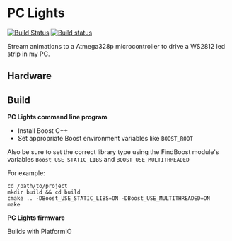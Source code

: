# PC Lights
[![Build Status](https://travis-ci.org/nnarain/pclights.svg?branch=develop)](https://travis-ci.org/nnarain/pclights)
[![Build status](https://ci.appveyor.com/api/projects/status/7cebq1phenlqcya7/branch/develop?svg=true)](https://ci.appveyor.com/project/nnarain/pclights/branch/master)

Stream animations to a Atmega328p microcontroller to drive a WS2812 led strip in my PC.

Hardware
--------

Build
-----

**PC Lights command line program**

* Install Boost C++
* Set appropriate Boost environment variables like `BOOST_ROOT`

Also be sure to set the correct library type using the FindBoost module's variables `Boost_USE_STATIC_LIBS` and `BOOST_USE_MULTITHREADED`

For example:

~~~~~~~~~~~~~~~~~~~~~~~~~~~~~~~~~~~~~~~~~~~~~~~~~~~~~~~~~~~~~~~~~~~{.sh}
cd /path/to/project
mkdir build && cd build
cmake .. -DBoost_USE_STATIC_LIBS=ON -DBoost_USE_MULTITHREADED=ON
make
~~~~~~~~~~~~~~~~~~~~~~~~~~~~~~~~~~~~~~~~~~~~~~~~~~~~~~~~~~~~~~~~~~~

**PC Lights firmware**

Builds with PlatformIO
